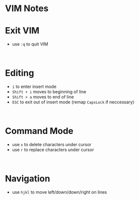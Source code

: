 # VIM Notes

# Exit VIM
- use `:q` to quit VIM

<br>

# Editing
- `i` to enter insert mode
- `Shift + i` moves to beginning of line
- `Shift + a` moves to end of line
- `ESC` to exit out of insert mode (remap `CapsLock` if neccessary)

<br>

# Command Mode
- use `x` to delete characters under cursor
- use `r` to replace characters under cursor

<br>

# Navigation
- use `hjkl` to move left/down/down/right on lines

<br>